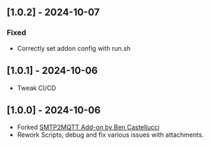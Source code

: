 ## [1.0.2] - 2024-10-07

### Fixed
- Correctly set addon config with run.sh

## [1.0.1] - 2024-10-06

- Tweak CI/CD

## [1.0.0] - 2024-10-06

- Forked [SMTP2MQTT Add-on by Ben Castellucci](https://github.com/bcastellucci/addons/tree/main/smtp2mqtt)
- Rework Scripts, debug and fix various issues with attachments.
